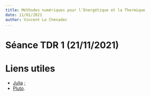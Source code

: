 ```yaml
---
title: Méthodes numériques pour l'Énergétique et la Thermique
date: 11/01/2021
author: Vincent Le Chenadec
...
```


# Séance TDR 1 (21/11/2021)

# Liens utiles

* [Julia](https://julialang.org/) ;
* [Pluto](https://github.com/fonsp/Pluto.jl).


